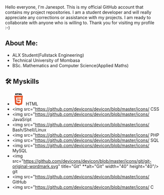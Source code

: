 Hello everyone,
I'm Janespot. This is my official GitHub account that contains my project repositories.
I am a student developer and will really appreciate any corrections or assistance with my projects.
I am ready to collaborate with anyone who is willing to.
Thank you for visiting my profile :-)

## About Me:
- ALX Student(Fullstack Engineering)
- Technical University of Mombasa
- BSc. Mathematics and Computer Science(Applied Maths)

## :hammer_and_wrench: Myskills
- <img src="https://github.com/devicons/devicon/blob/master/icons/html5/html5-original-wordmark.svg" alt="html5 logo" height="40px" width="40px" /> HTML
- <img src="https://github.com/devicons/devicon/blob/master/icons/ CSS
- <img src="https://github.com/devicons/devicon/blob/master/icons/ JavaSript
- <img src="https://github.com/devicons/devicon/blob/master/icons/ Bash/Shell/Linux
- <img src="https://github.com/devicons/devicon/blob/master/icons/ PHP
- <img src="https://github.com/devicons/devicon/blob/master/icons/ SQL
- <img src="https://github.com/devicons/devicon/blob/master/icons/ MySQL
- <img src="https://github.com/devicons/devicon/blob/master/icons/git/git-original-wordmark.svg" title="Git" **alt="Git" width="40" height="40"/> git
- <img src="https://github.com/devicons/devicon/blob/master/icons/ GitHub
- <img src="https://github.com/devicons/devicon/blob/master/icons/ C


